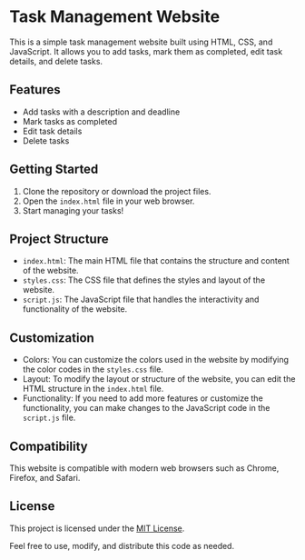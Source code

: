 # Task Management Website

This is a simple task management website built using HTML, CSS, and JavaScript. It allows you to add tasks, mark them as completed, edit task details, and delete tasks.

## Features

- Add tasks with a description and deadline
- Mark tasks as completed
- Edit task details
- Delete tasks

## Getting Started

1. Clone the repository or download the project files.
2. Open the `index.html` file in your web browser.
3. Start managing your tasks!

## Project Structure

- `index.html`: The main HTML file that contains the structure and content of the website.
- `styles.css`: The CSS file that defines the styles and layout of the website.
- `script.js`: The JavaScript file that handles the interactivity and functionality of the website.

## Customization

- Colors: You can customize the colors used in the website by modifying the color codes in the `styles.css` file.
- Layout: To modify the layout or structure of the website, you can edit the HTML structure in the `index.html` file.
- Functionality: If you need to add more features or customize the functionality, you can make changes to the JavaScript code in the `script.js` file.

## Compatibility

This website is compatible with modern web browsers such as Chrome, Firefox, and Safari.

## License

This project is licensed under the [MIT License](LICENSE).

Feel free to use, modify, and distribute this code as needed.

